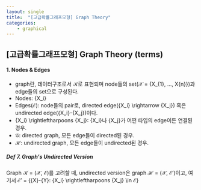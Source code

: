 ```yaml
---
layout: single
title:  "[고급확률그래프모형] Graph Theory"
categories:
    - graphical
---
```


## [고급확률그래프모형] Graph Theory (terms)

#### 1. Nodes & Edges

- graph란, 데이터구조로서 $\mathcal{K}$로 표현되며 node들의 set($\mathcal{X}$ = {X_{1}, ..., X{n}})과 edge들의 set으로 구성된다.
- Nodes: {X_i}
- Edges($\mathcal{E}$): node들의 pair로, directed edge({X_i} \rightarrow {X_j}) 혹은 undirected edge({X_i}-{X_j})이다.
- {X_i} \rightleftharpoons {X_j}: {X_i}나 {X_j}가 어떤 타입의 edge이든 연결된 경우.
- $\mathcal{G}$: directed graph, 모든 edge들이 directed된 경우.
- $\mathcal{H}$: undirected graph, 모든 edge들이 undirected된 경우.

##### Def 7. Graph's Undirected Version

Graph $\mathcal{K}$ = ($\mathcal{X}$, $\mathcal{E}$)를 고려할 때, undirected version은 graph $\mathcal{H}$ = ($\mathcal{X}$, $\mathcal{E'}$)이고, 여기서 $\mathcal{E'}$ = {{X}-{Y}: {X_i} \rightleftharpoons {X_j} \in $\mathcal{E}$}



